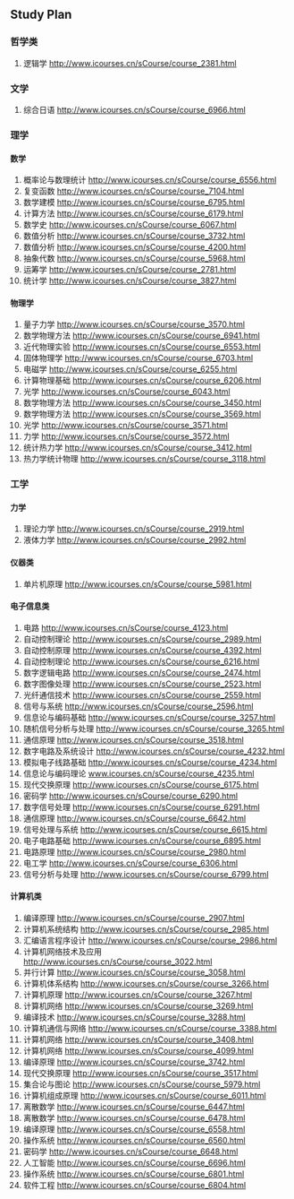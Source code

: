 ## Study Plan
### 哲学类
1. 逻辑学 http://www.icourses.cn/sCourse/course_2381.html
### 文学
1. 综合日语 http://www.icourses.cn/sCourse/course_6966.html
### 理学
#### 数学
1. 概率论与数理统计 http://www.icourses.cn/sCourse/course_6556.html
2. 复变函数 http://www.icourses.cn/sCourse/course_7104.html
3. 数学建模 http://www.icourses.cn/sCourse/course_6795.html
4. 计算方法 http://www.icourses.cn/sCourse/course_6179.html
5. 数学史 http://www.icourses.cn/sCourse/course_6067.html
6. 数值分析 http://www.icourses.cn/sCourse/course_3732.html
7. 数值分析 http://www.icourses.cn/sCourse/course_4200.html
8. 抽象代数 http://www.icourses.cn/sCourse/course_5968.html
9. 运筹学 http://www.icourses.cn/sCourse/course_2781.html
10. 统计学 http://www.icourses.cn/sCourse/course_3827.html
#### 物理学
1. 量子力学 http://www.icourses.cn/sCourse/course_3570.html
2. 数学物理方法 http://www.icourses.cn/sCourse/course_6941.html
3. 近代物理实验 http://www.icourses.cn/sCourse/course_6553.html
4. 固体物理学 http://www.icourses.cn/sCourse/course_6703.html
5. 电磁学 http://www.icourses.cn/sCourse/course_6255.html
6. 计算物理基础 http://www.icourses.cn/sCourse/course_6206.html
7. 光学 http://www.icourses.cn/sCourse/course_6043.html
8. 数学物理方法 http://www.icourses.cn/sCourse/course_3450.html
9. 数学物理方法 http://www.icourses.cn/sCourse/course_3569.html
10. 光学 http://www.icourses.cn/sCourse/course_3571.html
11. 力学 http://www.icourses.cn/sCourse/course_3572.html
12. 统计热力学 http://www.icourses.cn/sCourse/course_3412.html
13. 热力学统计物理 http://www.icourses.cn/sCourse/course_3118.html
### 工学
#### 力学
1. 理论力学 http://www.icourses.cn/sCourse/course_2919.html
2. 液体力学 http://www.icourses.cn/sCourse/course_2992.html
#### 仪器类
1. 单片机原理 http://www.icourses.cn/sCourse/course_5981.html
#### 电子信息类
1. 电路 http://www.icourses.cn/sCourse/course_4123.html
2. 自动控制理论 http://www.icourses.cn/sCourse/course_2989.html
3. 自动控制原理 http://www.icourses.cn/sCourse/course_4392.html
4. 自动控制理论 http://www.icourses.cn/sCourse/course_6216.html
5. 数字逻辑电路 http://www.icourses.cn/sCourse/course_2474.html
6. 数字图像处理 http://www.icourses.cn/sCourse/course_2523.html
7. 光纤通信技术 http://www.icourses.cn/sCourse/course_2559.html
8. 信号与系统 http://www.icourses.cn/sCourse/course_2596.html
9. 信息论与编码基础 http://www.icourses.cn/sCourse/course_3257.html
10. 随机信号分析与处理 http://www.icourses.cn/sCourse/course_3265.html
11. 通信原理 http://www.icourses.cn/sCourse/course_3518.html
12. 数字电路及系统设计 http://www.icourses.cn/sCourse/course_4232.html
13. 模拟电子线路基础 http://www.icourses.cn/sCourse/course_4234.html 
14. 信息论与编码理论 www.icourses.cn/sCourse/course_4235.html
15. 现代交换原理 http://www.icourses.cn/sCourse/course_6175.html
16. 密码学 http://www.icourses.cn/sCourse/course_6290.html
17. 数字信号处理 http://www.icourses.cn/sCourse/course_6291.html
18. 通信原理 http://www.icourses.cn/sCourse/course_6642.html
19. 信号处理与系统 http://www.icourses.cn/sCourse/course_6615.html
20. 电子电路基础 http://www.icourses.cn/sCourse/course_6895.html
21. 电路原理 http://www.icourses.cn/sCourse/course_2980.html
22. 电工学 http://www.icourses.cn/sCourse/course_6306.html
23. 信号分析与处理 http://www.icourses.cn/sCourse/course_6799.html
#### 计算机类
1. 编译原理 http://www.icourses.cn/sCourse/course_2907.html
2. 计算机系统结构 http://www.icourses.cn/sCourse/course_2985.html
3. 汇编语言程序设计 http://www.icourses.cn/sCourse/course_2986.html
4. 计算机网络技术及应用 http://www.icourses.cn/sCourse/course_3022.html
5. 并行计算 http://www.icourses.cn/sCourse/course_3058.html
6. 计算机体系结构 http://www.icourses.cn/sCourse/course_3266.html
7. 计算机原理 http://www.icourses.cn/sCourse/course_3267.html
8. 计算机网络 http://www.icourses.cn/sCourse/course_3269.html
9. 编译技术 http://www.icourses.cn/sCourse/course_3288.html
10. 计算机通信与网络 http://www.icourses.cn/sCourse/course_3388.html
11. 计算机网络 http://www.icourses.cn/sCourse/course_3408.html
12. 计算机网络 http://www.icourses.cn/sCourse/course_4099.html
13. 编译原理 http://www.icourses.cn/sCourse/course_3742.html
14. 现代交换原理 http://www.icourses.cn/sCourse/course_3517.html
15. 集合论与图论 http://www.icourses.cn/sCourse/course_5979.html
16. 计算机组成原理 http://www.icourses.cn/sCourse/course_6011.html
17. 离散数学 http://www.icourses.cn/sCourse/course_6447.html
18. 离散数学 http://www.icourses.cn/sCourse/course_6478.html
19. 编译原理 http://www.icourses.cn/sCourse/course_6558.html
20. 操作系统 http://www.icourses.cn/sCourse/course_6560.html
21. 密码学 http://www.icourses.cn/sCourse/course_6648.html
22. 人工智能 http://www.icourses.cn/sCourse/course_6696.html
23. 操作系统 http://www.icourses.cn/sCourse/course_6801.html
24. 软件工程 http://www.icourses.cn/sCourse/course_6804.html


























